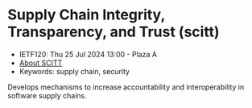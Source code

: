 # Supply Chain Integrity, Transparency, and Trust (scitt)
* <IETFschedule>IETF120: Thu 25 Jul 2024 13:00 - Plaza A</IETFschedule>
* [About SCITT](https://datatracker.ietf.org/group/scitt/about/)
*  Keywords: supply chain, security

Develops mechanisms to increase accountability and interoperability in software supply chains.

